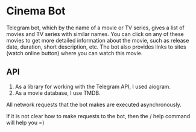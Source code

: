 # Cinema Bot
Telegram bot, which by the name of a movie or TV series, gives a list of movies and TV series with similar names.
You can click on any of these movies to get more detailed information about the movie, such as release date,
duration, short description, etc. The bot also provides links to sites (watch online button) where you can watch this movie.
## API
1. As a library for working with the Telegram API, I used aiogram.
2. As a movie database, I use TMDB.

All network requests that the bot makes are executed asynchronously.
 
If it is not clear how to make requests to the bot, then the / help command will help you =)
